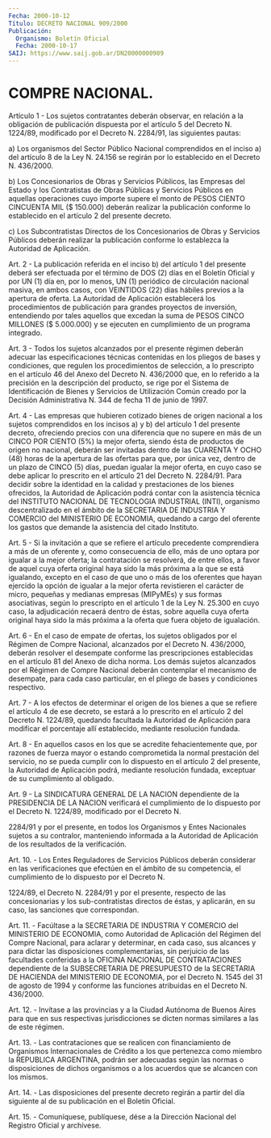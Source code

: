 ```yaml
---
Fecha: 2000-10-12
Título: DECRETO NACIONAL 909/2000
Publicación:
  Organismo: Boletín Oficial
  Fecha: 2000-10-17
SAIJ: https://www.saij.gob.ar/DN20000000909
---
```

# COMPRE NACIONAL.

<a id="1"></a>
Artículo  1  -  Los  sujetos  contratantes  deberán  observar,  en relación a la obligación de publicación  dispuesta por el artículo 5 del Decreto N. 1224/89, modificado por el Decreto N. 2284/91, las siguientes  pautas:

a) Los organismos del Sector Público  Nacional comprendidos en el inciso  a)  del artículo 8 de la Ley N. 24.156 se regirán por lo establecido en el Decreto N. 436/2000.

b) Los Concesionarios de Obras y  Servicios  Públicos, las Empresas del  Estado  y  los  Contratistas  de Obras Públicas  y  Servicios Públicos en aquellas operaciones cuyo  importe  supere el monto de PESOS  CIENTO  CINCUENTA  MIL  ($  150.000)  deberán  realizar   la publicación  conforme lo establecido en el artículo 2 del presente decreto.

c) Los Subcontratistas  Directos  de los Concesionarios de Obras y Servicios  Públicos deberán realizar  la  publicación  conforme  lo establezca la Autoridad de Aplicación.

<a id="2"></a>
Art. 2 - La publicación referida en el inciso b) del artículo 1 del presente deberá  ser efectuada por el término de DOS (2) días en el Boletín Oficial y por UN (1) día en, por lo menos, UN (1) periódico de circulación nacional  masiva, en ambos casos, con VEINTIDOS (22) días hábiles previos a la  apertura  de  oferta.  La  Autoridad de Aplicación establecerá los procedimientos de publicación para grandes proyectos de inversión, entendiendo por tales aquellos  que excedan la suma de PESOS CINCO MILLONES ($ 5.000.000) y se ejecuten en cumplimiento de un programa integrado.

<a id="3"></a>
Art.  3  - Todos los sujetos alcanzados  por  el  presente régimen deberán adecuar  las  especificaciones  técnicas contenidas en los pliegos de bases y condiciones, que regulen  los procedimientos de selección, a lo prescripto en el artículo 46 del  Anexo del Decreto N. 436/2000  que, en lo referido a la precisión en la  descripción del producto,  se rige por el Sistema de Identificación de Bienes y Servicios de Utilización Común creado por la Decisión Administrativa N. 344 de fecha 11 de junio de 1997.

<a id="4"></a>
Art.  4 - Las empresas  que  hubieren  cotizado  bienes  de  origen nacional  a  los  sujetos  comprendidos en los incisos a) y b) del artículo 1 del presente decreto,  ofreciendo  precios con una diferencia que no supere en más de un CINCO POR CIENTO (5%) la mejor oferta,  siendo  ésta  de productos de origen no nacional, deberán ser invitadas dentro de  las  CUARENTA  Y  OCHO  (48) horas de la apertura de las ofertas para que, por única vez, dentro de un plazo de CINCO (5) días, puedan igualar la mejor oferta,  en cuyo caso se debe aplicar lo prescrito en el artículo 21 del Decreto N. 2284/91. Para decidir sobre la identidad en la calidad y prestaciones de los bienes ofrecidos, la Autoridad de Aplicación podrá contar  con  la asistencia  técnica del INSTITUTO NACIONAL DE TECNOLOGIA INDUSTRIAL (INTI), organismo  descentralizado  en el ámbito de la SECRETARIA DE INDUSTRIA Y COMERCIO del MINISTERIO  DE  ECONOMIA,  quedando  a cargo del oferente los gastos que demande la asistencia del citado Instituto.

<a id="5"></a>
Art.  5 - Si la invitación a que se refiere el artículo precedente comprendiera  a  más  de un oferente y, como consecuencia de ello, más de uno optara por igualar  a  la mejor oferta; la contratación se resolverá, de entre ellos, a favor de aquel cuya oferta original haya sido la más próxima a la que se  está igualando, excepto en el caso de que uno o más de los oferentes que hayan ejercido la opción de  igualar a la mejor oferta revistieren  el  carácter  de  micro, pequeñas  y  medianas empresas (MIPyMEs) y sus formas asociativas, según lo prescripto  en  el artículo  1 de la Ley N. 25.300 en cuyo caso, la adjudicación recaerá dentro de  éstas,  sobre aquella cuya oferta  original  haya  sido la más próxima a la oferta  que  fuera objeto de igualación.

<a id="6"></a>
Art. 6 - En el caso de empate de ofertas, los sujetos obligados por el Régimen de Compre Nacional, alcanzados por el Decreto N. 436/2000, deberán resolver el desempate conforme las prescripciones establecidas en el artículo  81 del Anexo de dicha norma. Los demás sujetos alcanzados por el Régimen  de  Compre  Nacional deberán contemplar el mecanismo de desempate, para cada caso particular, en el pliego de bases y condiciones respectivo.

<a id="7"></a>
Art. 7 - A los efectos de determinar el origen de  los bienes a que se refiere el artículo 4 de ese decreto, se estará a  lo  prescrito en  el  artículo  2  del  Decreto N. 1224/89, quedando facultada la Autoridad  de  Aplicación  para    modificar  el  porcentaje  allí establecido, mediante resolución fundada.

<a id="8"></a>
Art. 8 - En aquellos casos en los que  se  acredite fehacientemente que, por razones de fuerza mayor o estando comprometida  la normal prestación  del servicio, no se pueda cumplir con lo dispuesto  en el artículo 2  del  presente,  la  Autoridad  de Aplicación podrá, mediante  resolución  fundada,  exceptuar  de su cumplimiento  al obligado.

<a id="9"></a>
Art.  9  - La SINDICATURA GENERAL DE LA NACION  dependiente  de  la PRESIDENCIA  DE  LA  NACION  verificará  el  cumplimiento de lo dispuesto por el Decreto N. 1224/89, modificado por el  Decreto N.

2284/91 y por el presente, en todos los Organismos y Entes Nacionales sujetos  a  su  contralor, manteniendo informada a la Autoridad de Aplicación de los resultados de la verificación.

<a id="10"></a>
Art. 10. - Los Entes  Reguladores  de  Servicios  Públicos deberán considerar  en  las verificaciones que efectúen en el ámbito de  su competencia, el cumplimiento  de lo dispuesto por el Decreto N.

1224/89, el Decreto N. 2284/91 y por el presente,  respecto  de  las concesionarias    y  los  sub-contratistas  directos  de  éstas,  y aplicarán,    en   su  caso,  las  sanciones  que  correspondan.

<a id="11"></a>
Art. 11. - Facúltase  a  la SECRETARIA DE INDUSTRIA Y COMERCIO del MINISTERIO DE ECONOMIA, como  Autoridad  de  Aplicación del Régimen del Compre Nacional, para aclarar y determinar,  en cada caso, sus alcances  y  para  dictar  las disposiciones complementarias,  sin perjuicio de las facultades  conferidas  a  la OFICINA NACIONAL DE CONTRATACIONES dependiente de la SUBSECRETARIA DE PRESUPUESTO de la SECRETARIA DE HACIENDA del MINISTERIO DE ECONOMIA, por el Decreto N. 1545 del 31 de agosto de 1994 y conforme las funciones atribuidas en el Decreto N. 436/2000.

<a id="12"></a>
Art.  12.  -  Invítase a las provincias y a la Ciudad Autónoma  de Buenos Aires para  que  en sus respectivas jurisdicciones se dicten normas similares a las de este régimen.

<a id="13"></a>
Art. 13. - Las contrataciones que se realicen con financiamiento de Organismos Internacionales  de  Crédito  a los que pertenezca como miembro la REPUBLICA ARGENTINA, podrán ser  adecuadas  según  las normas  o  disposiciones de dichos organismos o a los acuerdos que se alcancen con los mismos.

<a id="14"></a>
Art. 14. - Las disposiciones del presente decreto regirán a partir del día siguiente  al  de  su  publicación  en  el  Boletín Oficial.

<a id="15"></a>
Art. 15. - Comuníquese, publíquese, dése a la Dirección Nacional del Registro Oficial y archívese.
